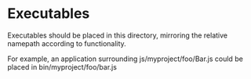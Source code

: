 Executables
===========

Executables should be placed in this directory, mirroring the relative namepath according to functionality.

For example, an application surrounding js/myproject/foo/Bar.js could be placed in bin/myproject/foo/bar.js
